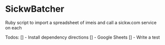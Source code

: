 # SickwBatcher
Ruby script to import a spreadsheet of imeis and call a sickw.com service on each

Todos:
  [] - Install dependency directions
  [] - Google Sheets
  [] - Write a test
